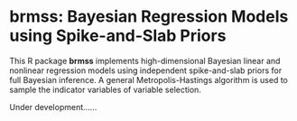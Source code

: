 # brmss: Bayesian Regression Models using Spike-and-Slab Priors


This R package **brmss** implements high-dimensional Bayesian linear and nonlinear regression models using independent spike-and-slab priors for full Bayesian inference. 
A general Metropolis-Hastings algorithm is used to sample the indicator variables of variable selection. 

Under development......

